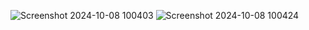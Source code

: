 ![Screenshot 2024-10-08 100403](https://github.com/user-attachments/assets/e9724e0c-1031-4763-846f-1a8b428569de)
![Screenshot 2024-10-08 100424](https://github.com/user-attachments/assets/154ba755-ef1f-446d-8c9b-04522db396c7)

